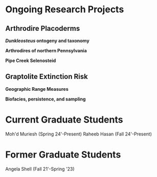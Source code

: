 # Ongoing Research Projects

## Arthrodire Placoderms
  ***Dunkleosteus* ontogeny and taxonomy**

  
  **Arthrodires of northern Pennsylvania**


  **Pipe Creek Selenosteid**


## Graptolite Extinction Risk
  **Geographic Range Measures**

  **Biofacies, persistence, and sampling**

# Current Graduate Students
Moh'd Muriesh (Spring 24'-Present)
Raheeb Hasan (Fall 24'-Present)

# Former Graduate Students
Angela Shell (Fall 21'-Spring '23)

  
